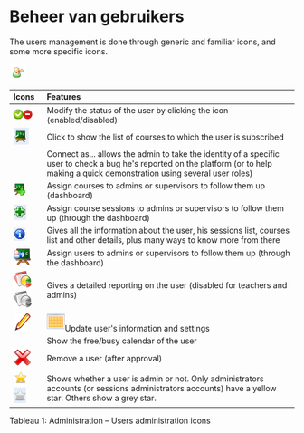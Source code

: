 # Beheer van gebruikers

The users management is done through generic and familiar icons, and some more specific icons.

![](../../.gitbook/assets/graficos49.png)

| Icons | Features |
| :--- | :--- |
| ![](../../.gitbook/assets/images31%20%281%29.png)![](../../.gitbook/assets/images32%20%281%29.png) | Modify the status of the user by clicking the icon \(enabled/disabled\) |
| ![](../../.gitbook/assets/images33%20%281%29.png) | Click to show the list of courses to which the user is subscribed |
|  | Connect as... allows the admin to take the identity of a specific user to check a bug he's reported on the platform \(or to help making a quick demonstration using several user roles\) |
| ![](../../.gitbook/assets/images34%20%281%29.png) | Assign courses to admins or supervisors to follow them up \(dashboard\) |
| ![](../../.gitbook/assets/images35%20%281%29.png) | Assign course sessions to admins or supervisors to follow them up \(through the dashboard\) |
| ![](../../.gitbook/assets/images36.png) | Gives all the information about the user, his sessions list, courses list and other details, plus many ways to know more from there |
| ![](../../.gitbook/assets/graficos20.png) | Assign users to admins or supervisors to follow them up \(through the dashboard\) |
| ![](../../.gitbook/assets/graficos21%20%281%29.png)![](../../.gitbook/assets/graficos22%20%281%29.png) | Gives a detailed reporting on the user \(disabled for teachers and admins\) |
| ![](../../.gitbook/assets/graficos23%20%281%29.png) | ![](../../.gitbook/assets/graficos43.png)Update user's information and settings |
|  | Show the free/busy calendar of the user |
| ![](../../.gitbook/assets/graficos24%20%281%29.png) | Remove a user \(after approval\) |
| ![](../../.gitbook/assets/images42%20%281%29.png)![](../../.gitbook/assets/images43%20%281%29.png) | Shows whether a user is admin or not. Only administrators accounts \(or sessions administrators accounts\) have a yellow star. Others show a grey star. |

Tableau 1: Administration – Users administration icons

